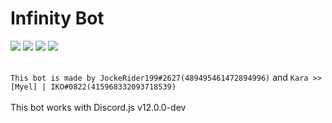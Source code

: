 Infinity Bot
==================

<img src="https://cdn.discordapp.com/icons/591537647994798101/a85984646942ed4f2202ffac114b7218.png"> <img src="https://img.shields.io/badge/node--js-10.16.0-success.svg"> <img src="https://img.shields.io/badge/npm-6.9.0-red.svg"> <img src="https://img.shields.io/badge/discord.js-12.0.0-blue.svg">
    <br>
    <br>
    <div class="blue">
        `This bot is made by JockeRider199#2627(489495461472894996)` and `Kara >> [Myel] | IKO#0822(415968332093718539)`
    </div>
    <br>
    <div class="red">
        This bot works with Discord.js v12.0.0-dev
    </div>
</body>

